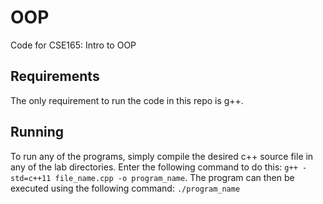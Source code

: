 # OOP
Code for CSE165: Intro to OOP

## Requirements

The only requirement to run the code in this repo is g++.

## Running

To run any of the programs, simply compile the desired c++ source file in any of the lab directories.
Enter the following command to do this: `g++ -std=c++11 file_name.cpp -o program_name`. The program
can then be executed using the following command: `./program_name`
